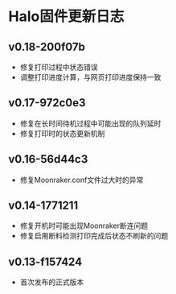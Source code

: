 # Halo固件更新日志


## v0.18-200f07b

* 修复打印过程中状态错误
* 调整打印进度计算，与网页打印进度保持一致

## v0.17-972c0e3

* 修复在长时间待机过程中可能出现的队列延时
* 修复打印时的状态更新机制

## v0.16-56d44c3

* 修复Moonraker.conf文件过大时的异常

## v0.14-1771211

* 修复开机时可能出现Moonraker断连问题
* 修复启用断料检测打印完成后状态不刷新的问题

## v0.13-f157424

* 首次发布的正式版本
